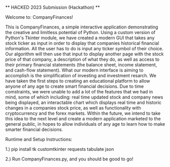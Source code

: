 ** HACKED 2023 Submission (Hackathon) **

Welcome to: CompanyFinances!

This is CompanyFinances, a simple interactive application demonstrating the creative and limitless potential of Python. Using a custom version of Python's Tkinter module, we have created a modern GUI that takes any stock ticker as input in order to display that companies historical financial information. All the user has to do is input any ticker symbol of their choice. Our algorithm will then use that input to display another page with the stock price of that company, a description of what they do, as well as access to their primary financial statements (the balance sheet, income statement, and cash-flow statement). What our modern interface is aiming to accomplish is the simplification of investing and investment resarch. We have taken the first steps to creating an educational platform to allow anyone of any age to create smart financial decisions. Due to time comstraints, we were unable to add a lot of the features that we had in mind, some of which including: real time updated stock and company news being displayed, an interactable chart which displays real time and historic changes in a companies stock price, as well as functionality with cryptocurrency and the forex markets. Within the future, we intend to take this idea to the next level and create a modern application marketed to the general public, in hopes to allow individuals of any age to learn how to make smarter financial decisions.
 
 Runtime and Setup Instructions:
 
 1.) pip install tk customtkinter requests tabulate json
 
 2.) Run CompanyFinances.py, and you should be good to go!

